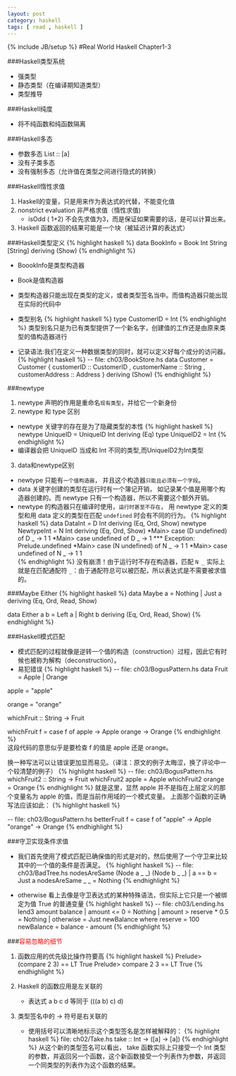 ```yaml
---
layout: post 
category: haskell 
tags: [ read , haskell ]
---
```

{% include JB/setup %}
#Real World Haskell Chapter1-3

###Haskell类型系统
* 强类型
* 静态类型（在编译期知道类型）
* 类型推导

###Haskell纯度
* 将不纯函数和纯函数隔离

###Haskell多态
* 参数多态 List :: [a]
* 没有子类多态
* 没有强制多态（允许值在类型之间进行隐式的转换）


###Haskell惰性求值
1. Haskell的变量，只是用来作为表达式的代替，不能变化值
2. nonstrict evaluation 非严格求值（惰性求值)
	+ isOdd ( 1+2) 不会先求值为3，而是保证如果需要的话，是可以计算出来。
3. Haskell 函数返回的结果可能是一个块（被延迟计算的表达式）

###Haskell类型定义
{% highlight haskell %}
data BookInfo = Book Int String [String]
                deriving (Show)
{% endhighlight %}

* BoookInfo是类型构造器
* Book是值构造器
* 类型构造器只能出现在类型的定义，或者类型签名当中。而值构造器只能出现在实际的代码中
* 类型别名 
{% highlight haskell %}
type CustomerID = Int
{% endhighlight %}
类型别名只是为已有类型提供了一个新名字，创建值的工作还是由原来类型的值构造器进行

* 记录语法:我们在定义一种数据类型的同时，就可以定义好每个成分的访问器。
{% highlight haskell %}
-- file: ch03/BookStore.hs
data Customer = Customer {
      customerID      :: CustomerID
    , customerName    :: String
    , customerAddress :: Address
    } deriving (Show)
{% endhighlight %}

###newtype
1. newtype 声明的作用是重命名`现有类型`，并给它一个新身份
2. newtype 和 type 区别
* newtype 关键字的存在是为了隐藏类型的本性
{% highlight haskell %}
newtype UniqueID = UniqueID Int
    deriving (Eq)
type UniqueID2 = Int 
{% endhighlight %}
* 编译器会把 UniqueID 当成和 Int 不同的类型,而UniqueID2为Int类型
3. data和newtype区别  
* newtype 只能有`一个值构造器`， 并且这个构造器`只能且必须有一个字段`。
* data 关键字创建的类型在运行时有一个簿记开销， 如记录某个值是用哪个构造器创建的。而 newtype 只有一个构造器，所以不需要这个额外开销。
* newtype 的构造器只在编译时使用，`运行时甚至不存在`， 用 newtype 定义的类型和用 data 定义的类型在匹配 `undefined` 时会有不同的行为。
{% highlight haskell %}
data DataInt = D Int
    deriving (Eq, Ord, Show)
newtype NewtypeInt = N Int
    deriving (Eq, Ord, Show)
*Main> case (D undefined) of D _ -> 1
1
*Main> case undefined of D _ -> 1
*** Exception: Prelude.undefined
*Main> case (N undefined) of N _ -> 1
1
*Main> case undefined of N _ -> 1
1   
{% endhighlight %}
没有崩溃！由于运行时不存在构造器，匹配 `N _` 实际上就是在匹配通配符 `_`：由于通配符总可以被匹配，所以表达式是不需要被求值的。

###Maybe Either 
{% highlight haskell %}
data Maybe a = Nothing
             | Just a
               deriving (Eq, Ord, Read, Show)

data Either a b = Left a
                | Right b
                  deriving (Eq, Ord, Read, Show)
{% endhighlight %}

 
###Haskell模式匹配
* 模式匹配的过程就像是逆转一个值的构造（construction）过程，因此它有时候也被称为解构（deconstruction）。
* 易犯错误
{% highlight haskell %}
-- file: ch03/BogusPattern.hs
data Fruit = Apple | Orange

apple = "apple"

orange = "orange"

whichFruit :: String -> Fruit

whichFruit f = case f of
                 apple  -> Apple
                 orange -> Orange
{% endhighlight %}                
这段代码的意思似乎是要检查 f 的值是 apple 还是 orange。

换一种写法可以让错误更加显而易见。（译注：原文的例子太晦涩，换了评论中一个较清楚的例子）
{% highlight haskell %}
-- file: ch03/BogusPattern.hs
whichFruit2 :: String -> Fruit
whichFruit2 apple = Apple
whichFruit2 orange = Orange
{% endhighlight %}
就是这里，显然 apple 并不是指在上层定义的那个变量名为 apple 的值，而是当前作用域的一个模式变量。
上面那个函数的正确写法应该如此：
{% highlight haskell %}

-- file: ch03/BogusPattern.hs
betterFruit f = case f of
                  "apple"  -> Apple
                  "orange" -> Orange
{% endhighlight %}

###守卫实现条件求值
* 我们首先使用了模式匹配已确保值的形式是对的，然后使用了一个守卫来比较其中的一个值的条件是否满足。
{% highlight haskell %}
-- file: ch03/BadTree.hs
nodesAreSame (Node a _ _) (Node b _ _)
    | a == b     = Just a
nodesAreSame _ _ = Nothing
{% endhighlight %}

* otherwise 看上去像是守卫表达式的某种特殊语法，但实际上它只是一个被绑定为值 True 的普通变量
{% highlight haskell %}
-- file: ch03/Lending.hs
lend3 amount balance
     | amount <= 0            = Nothing
     | amount > reserve * 0.5 = Nothing
     | otherwise              = Just newBalance
    where reserve    = 100
          newBalance = balance - amount
{% endhighlight %}

###<font color="red">容易忽略的细节</font>
1. 函数应用的优先级比操作符要高
{% highlight haskell %}
Prelude> (compare 2 3) == LT
True
Prelude> compare 2 3 == LT
True
{% endhighlight %}

2. Haskell 的函数应用是左关联的
	* 表达式 a b c d 等同于 (((a b) c) d)
3. 类型签名中的 -> 符号是右关联的
	* 使用括号可以清晰地标示这个类型签名是怎样被解释的：
{% highlight haskell %}
file: ch02/Take.hs
take :: Int -> ([a] -> [a])
{% endhighlight %}
从这个新的类型签名可以看出， take 函数实际上只接受一个 Int 类型的参数，并返回另一个函数，这个新函数接受一个列表作为参数，并返回一个同类型的列表作为这个函数的结果。



